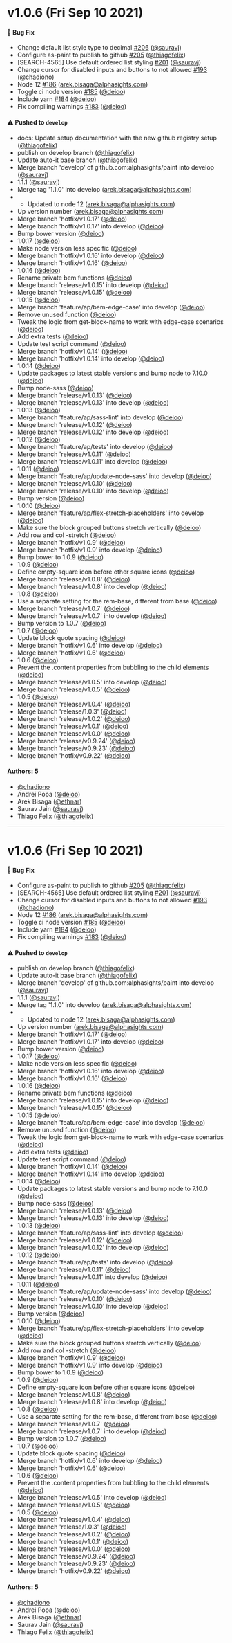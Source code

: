 # v1.0.6 (Fri Sep 10 2021)

#### 🐛 Bug Fix

- Change default list style type to decimal [#206](https://github.com/alphasights/paint/pull/206) ([@sauravj](https://github.com/sauravj))
- Configure as-paint to publish to github [#205](https://github.com/alphasights/paint/pull/205) ([@thiagofelix](https://github.com/thiagofelix))
- [SEARCH-4565] Use default ordered list styling [#201](https://github.com/alphasights/paint/pull/201) ([@sauravj](https://github.com/sauravj))
- Change cursor for disabled inputs and buttons to not allowed [#193](https://github.com/alphasights/paint/pull/193) ([@chadiono](https://github.com/chadiono))
- Node 12 [#186](https://github.com/alphasights/paint/pull/186) (arek.bisaga@alphasights.com)
- Toggle ci node version [#185](https://github.com/alphasights/paint/pull/185) ([@deioo](https://github.com/deioo))
- Include yarn [#184](https://github.com/alphasights/paint/pull/184) ([@deioo](https://github.com/deioo))
- Fix compiling warnings [#183](https://github.com/alphasights/paint/pull/183) ([@deioo](https://github.com/deioo))

#### ⚠️ Pushed to `develop`

- docs: Update setup documentation with the new github registry setup ([@thiagofelix](https://github.com/thiagofelix))
- publish on develop branch ([@thiagofelix](https://github.com/thiagofelix))
- Update auto-it base branch ([@thiagofelix](https://github.com/thiagofelix))
- Merge branch 'develop' of github.com:alphasights/paint into develop ([@sauravj](https://github.com/sauravj))
- 1.1.1 ([@sauravj](https://github.com/sauravj))
- Merge tag '1.1.0' into develop (arek.bisaga@alphasights.com)
- * Updated to node 12 (arek.bisaga@alphasights.com)
- Up version number (arek.bisaga@alphasights.com)
- Merge branch 'hotfix/v1.0.17' ([@deioo](https://github.com/deioo))
- Merge branch 'hotfix/v1.0.17' into develop ([@deioo](https://github.com/deioo))
- Bump bower version ([@deioo](https://github.com/deioo))
- 1.0.17 ([@deioo](https://github.com/deioo))
- Make node version less specific ([@deioo](https://github.com/deioo))
- Merge branch 'hotfix/v1.0.16' into develop ([@deioo](https://github.com/deioo))
- Merge branch 'hotfix/v1.0.16' ([@deioo](https://github.com/deioo))
- 1.0.16 ([@deioo](https://github.com/deioo))
- Rename private bem functions ([@deioo](https://github.com/deioo))
- Merge branch 'release/v1.0.15' into develop ([@deioo](https://github.com/deioo))
- Merge branch 'release/v1.0.15' ([@deioo](https://github.com/deioo))
- 1.0.15 ([@deioo](https://github.com/deioo))
- Merge branch 'feature/ap/bem-edge-case' into develop ([@deioo](https://github.com/deioo))
- Remove unused function ([@deioo](https://github.com/deioo))
- Tweak the logic from get-block-name to work with edge-case scenarios ([@deioo](https://github.com/deioo))
- Add extra tests ([@deioo](https://github.com/deioo))
- Update test script command ([@deioo](https://github.com/deioo))
- Merge branch 'hotfix/v1.0.14' ([@deioo](https://github.com/deioo))
- Merge branch 'hotfix/v1.0.14' into develop ([@deioo](https://github.com/deioo))
- 1.0.14 ([@deioo](https://github.com/deioo))
- Update packages to latest stable versions and bump node to 7.10.0 ([@deioo](https://github.com/deioo))
- Bump node-sass ([@deioo](https://github.com/deioo))
- Merge branch 'release/v1.0.13' ([@deioo](https://github.com/deioo))
- Merge branch 'release/v1.0.13' into develop ([@deioo](https://github.com/deioo))
- 1.0.13 ([@deioo](https://github.com/deioo))
- Merge branch 'feature/ap/sass-lint' into develop ([@deioo](https://github.com/deioo))
- Merge branch 'release/v1.0.12' ([@deioo](https://github.com/deioo))
- Merge branch 'release/v1.0.12' into develop ([@deioo](https://github.com/deioo))
- 1.0.12 ([@deioo](https://github.com/deioo))
- Merge branch 'feature/ap/tests' into develop ([@deioo](https://github.com/deioo))
- Merge branch 'release/v1.0.11' ([@deioo](https://github.com/deioo))
- Merge branch 'release/v1.0.11' into develop ([@deioo](https://github.com/deioo))
- 1.0.11 ([@deioo](https://github.com/deioo))
- Merge branch 'feature/ap/update-node-sass' into develop ([@deioo](https://github.com/deioo))
- Merge branch 'release/v1.0.10' ([@deioo](https://github.com/deioo))
- Merge branch 'release/v1.0.10' into develop ([@deioo](https://github.com/deioo))
- Bump version ([@deioo](https://github.com/deioo))
- 1.0.10 ([@deioo](https://github.com/deioo))
- Merge branch 'feature/ap/flex-stretch-placeholders' into develop ([@deioo](https://github.com/deioo))
- Make sure the block grouped buttons stretch vertically ([@deioo](https://github.com/deioo))
- Add row and col -stretch ([@deioo](https://github.com/deioo))
- Merge branch 'hotfix/v1.0.9' ([@deioo](https://github.com/deioo))
- Merge branch 'hotfix/v1.0.9' into develop ([@deioo](https://github.com/deioo))
- Bump bower to 1.0.9 ([@deioo](https://github.com/deioo))
- 1.0.9 ([@deioo](https://github.com/deioo))
- Define empty-square icon before other square icons ([@deioo](https://github.com/deioo))
- Merge branch 'release/v1.0.8' ([@deioo](https://github.com/deioo))
- Merge branch 'release/v1.0.8' into develop ([@deioo](https://github.com/deioo))
- 1.0.8 ([@deioo](https://github.com/deioo))
- Use a separate setting for the rem-base, different from base ([@deioo](https://github.com/deioo))
- Merge branch 'release/v1.0.7' ([@deioo](https://github.com/deioo))
- Merge branch 'release/v1.0.7' into develop ([@deioo](https://github.com/deioo))
- Bump version to 1.0.7 ([@deioo](https://github.com/deioo))
- 1.0.7 ([@deioo](https://github.com/deioo))
- Update block quote spacing ([@deioo](https://github.com/deioo))
- Merge branch 'hotfix/v1.0.6' into develop ([@deioo](https://github.com/deioo))
- Merge branch 'hotfix/v1.0.6' ([@deioo](https://github.com/deioo))
- 1.0.6 ([@deioo](https://github.com/deioo))
- Prevent the .content properties from bubbling to the child elements ([@deioo](https://github.com/deioo))
- Merge branch 'release/v1.0.5' into develop ([@deioo](https://github.com/deioo))
- Merge branch 'release/v1.0.5' ([@deioo](https://github.com/deioo))
- 1.0.5 ([@deioo](https://github.com/deioo))
- Merge branch 'release/v1.0.4' ([@deioo](https://github.com/deioo))
- Merge branch 'release/1.0.3' ([@deioo](https://github.com/deioo))
- Merge branch 'release/v1.0.2' ([@deioo](https://github.com/deioo))
- Merge branch 'release/v1.0.1' ([@deioo](https://github.com/deioo))
- Merge branch 'release/v1.0.0' ([@deioo](https://github.com/deioo))
- Merge branch 'release/v0.9.24' ([@deioo](https://github.com/deioo))
- Merge branch 'release/v0.9.23' ([@deioo](https://github.com/deioo))
- Merge branch 'hotfix/v0.9.22' ([@deioo](https://github.com/deioo))

#### Authors: 5

- [@chadiono](https://github.com/chadiono)
- Andrei Popa ([@deioo](https://github.com/deioo))
- Arek Bisaga ([@ethnar](https://github.com/ethnar))
- Saurav Jain ([@sauravj](https://github.com/sauravj))
- Thiago Felix ([@thiagofelix](https://github.com/thiagofelix))

---

# v1.0.6 (Fri Sep 10 2021)

#### 🐛 Bug Fix

- Configure as-paint to publish to github [#205](https://github.com/alphasights/paint/pull/205) ([@thiagofelix](https://github.com/thiagofelix))
- [SEARCH-4565] Use default ordered list styling [#201](https://github.com/alphasights/paint/pull/201) ([@sauravj](https://github.com/sauravj))
- Change cursor for disabled inputs and buttons to not allowed [#193](https://github.com/alphasights/paint/pull/193) ([@chadiono](https://github.com/chadiono))
- Node 12 [#186](https://github.com/alphasights/paint/pull/186) (arek.bisaga@alphasights.com)
- Toggle ci node version [#185](https://github.com/alphasights/paint/pull/185) ([@deioo](https://github.com/deioo))
- Include yarn [#184](https://github.com/alphasights/paint/pull/184) ([@deioo](https://github.com/deioo))
- Fix compiling warnings [#183](https://github.com/alphasights/paint/pull/183) ([@deioo](https://github.com/deioo))

#### ⚠️ Pushed to `develop`

- publish on develop branch ([@thiagofelix](https://github.com/thiagofelix))
- Update auto-it base branch ([@thiagofelix](https://github.com/thiagofelix))
- Merge branch 'develop' of github.com:alphasights/paint into develop ([@sauravj](https://github.com/sauravj))
- 1.1.1 ([@sauravj](https://github.com/sauravj))
- Merge tag '1.1.0' into develop (arek.bisaga@alphasights.com)
- * Updated to node 12 (arek.bisaga@alphasights.com)
- Up version number (arek.bisaga@alphasights.com)
- Merge branch 'hotfix/v1.0.17' ([@deioo](https://github.com/deioo))
- Merge branch 'hotfix/v1.0.17' into develop ([@deioo](https://github.com/deioo))
- Bump bower version ([@deioo](https://github.com/deioo))
- 1.0.17 ([@deioo](https://github.com/deioo))
- Make node version less specific ([@deioo](https://github.com/deioo))
- Merge branch 'hotfix/v1.0.16' into develop ([@deioo](https://github.com/deioo))
- Merge branch 'hotfix/v1.0.16' ([@deioo](https://github.com/deioo))
- 1.0.16 ([@deioo](https://github.com/deioo))
- Rename private bem functions ([@deioo](https://github.com/deioo))
- Merge branch 'release/v1.0.15' into develop ([@deioo](https://github.com/deioo))
- Merge branch 'release/v1.0.15' ([@deioo](https://github.com/deioo))
- 1.0.15 ([@deioo](https://github.com/deioo))
- Merge branch 'feature/ap/bem-edge-case' into develop ([@deioo](https://github.com/deioo))
- Remove unused function ([@deioo](https://github.com/deioo))
- Tweak the logic from get-block-name to work with edge-case scenarios ([@deioo](https://github.com/deioo))
- Add extra tests ([@deioo](https://github.com/deioo))
- Update test script command ([@deioo](https://github.com/deioo))
- Merge branch 'hotfix/v1.0.14' ([@deioo](https://github.com/deioo))
- Merge branch 'hotfix/v1.0.14' into develop ([@deioo](https://github.com/deioo))
- 1.0.14 ([@deioo](https://github.com/deioo))
- Update packages to latest stable versions and bump node to 7.10.0 ([@deioo](https://github.com/deioo))
- Bump node-sass ([@deioo](https://github.com/deioo))
- Merge branch 'release/v1.0.13' ([@deioo](https://github.com/deioo))
- Merge branch 'release/v1.0.13' into develop ([@deioo](https://github.com/deioo))
- 1.0.13 ([@deioo](https://github.com/deioo))
- Merge branch 'feature/ap/sass-lint' into develop ([@deioo](https://github.com/deioo))
- Merge branch 'release/v1.0.12' ([@deioo](https://github.com/deioo))
- Merge branch 'release/v1.0.12' into develop ([@deioo](https://github.com/deioo))
- 1.0.12 ([@deioo](https://github.com/deioo))
- Merge branch 'feature/ap/tests' into develop ([@deioo](https://github.com/deioo))
- Merge branch 'release/v1.0.11' ([@deioo](https://github.com/deioo))
- Merge branch 'release/v1.0.11' into develop ([@deioo](https://github.com/deioo))
- 1.0.11 ([@deioo](https://github.com/deioo))
- Merge branch 'feature/ap/update-node-sass' into develop ([@deioo](https://github.com/deioo))
- Merge branch 'release/v1.0.10' ([@deioo](https://github.com/deioo))
- Merge branch 'release/v1.0.10' into develop ([@deioo](https://github.com/deioo))
- Bump version ([@deioo](https://github.com/deioo))
- 1.0.10 ([@deioo](https://github.com/deioo))
- Merge branch 'feature/ap/flex-stretch-placeholders' into develop ([@deioo](https://github.com/deioo))
- Make sure the block grouped buttons stretch vertically ([@deioo](https://github.com/deioo))
- Add row and col -stretch ([@deioo](https://github.com/deioo))
- Merge branch 'hotfix/v1.0.9' ([@deioo](https://github.com/deioo))
- Merge branch 'hotfix/v1.0.9' into develop ([@deioo](https://github.com/deioo))
- Bump bower to 1.0.9 ([@deioo](https://github.com/deioo))
- 1.0.9 ([@deioo](https://github.com/deioo))
- Define empty-square icon before other square icons ([@deioo](https://github.com/deioo))
- Merge branch 'release/v1.0.8' ([@deioo](https://github.com/deioo))
- Merge branch 'release/v1.0.8' into develop ([@deioo](https://github.com/deioo))
- 1.0.8 ([@deioo](https://github.com/deioo))
- Use a separate setting for the rem-base, different from base ([@deioo](https://github.com/deioo))
- Merge branch 'release/v1.0.7' ([@deioo](https://github.com/deioo))
- Merge branch 'release/v1.0.7' into develop ([@deioo](https://github.com/deioo))
- Bump version to 1.0.7 ([@deioo](https://github.com/deioo))
- 1.0.7 ([@deioo](https://github.com/deioo))
- Update block quote spacing ([@deioo](https://github.com/deioo))
- Merge branch 'hotfix/v1.0.6' into develop ([@deioo](https://github.com/deioo))
- Merge branch 'hotfix/v1.0.6' ([@deioo](https://github.com/deioo))
- 1.0.6 ([@deioo](https://github.com/deioo))
- Prevent the .content properties from bubbling to the child elements ([@deioo](https://github.com/deioo))
- Merge branch 'release/v1.0.5' into develop ([@deioo](https://github.com/deioo))
- Merge branch 'release/v1.0.5' ([@deioo](https://github.com/deioo))
- 1.0.5 ([@deioo](https://github.com/deioo))
- Merge branch 'release/v1.0.4' ([@deioo](https://github.com/deioo))
- Merge branch 'release/1.0.3' ([@deioo](https://github.com/deioo))
- Merge branch 'release/v1.0.2' ([@deioo](https://github.com/deioo))
- Merge branch 'release/v1.0.1' ([@deioo](https://github.com/deioo))
- Merge branch 'release/v1.0.0' ([@deioo](https://github.com/deioo))
- Merge branch 'release/v0.9.24' ([@deioo](https://github.com/deioo))
- Merge branch 'release/v0.9.23' ([@deioo](https://github.com/deioo))
- Merge branch 'hotfix/v0.9.22' ([@deioo](https://github.com/deioo))

#### Authors: 5

- [@chadiono](https://github.com/chadiono)
- Andrei Popa ([@deioo](https://github.com/deioo))
- Arek Bisaga ([@ethnar](https://github.com/ethnar))
- Saurav Jain ([@sauravj](https://github.com/sauravj))
- Thiago Felix ([@thiagofelix](https://github.com/thiagofelix))
